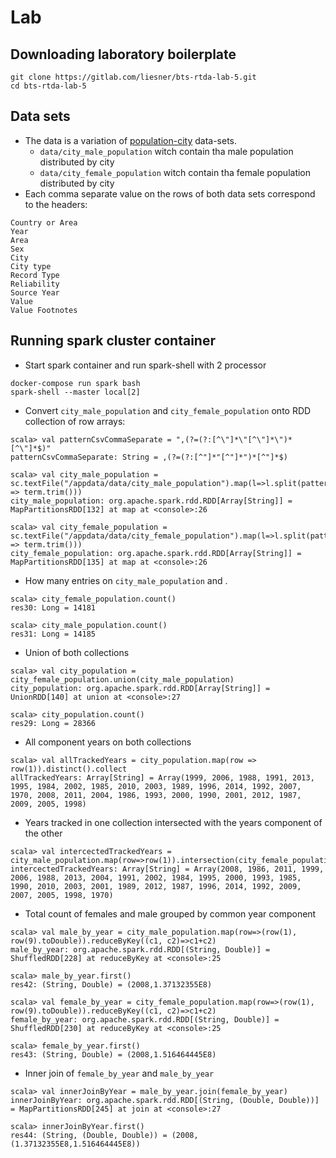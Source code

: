 # Lab

## Downloading laboratory boilerplate

```terminal
git clone https://gitlab.com/liesner/bts-rtda-lab-5.git
cd bts-rtda-lab-5
```

## Data sets

- The data is a variation of  [population-city](https://github.com/datasets/population-city) data-sets.
    - ```data/city_male_population``` witch contain tha male population distributed by city
    - ```data/city_female_population``` witch contain tha female population distributed by city
- Each comma separate value on the rows of both data sets correspond to the headers: 

```terminal
Country or Area
Year
Area
Sex
City
City type
Record Type
Reliability
Source Year
Value
Value Footnotes
```    

## Running spark cluster container
- Start spark container and run spark-shell with 2 processor

```
docker-compose run spark bash
spark-shell --master local[2]
```

- Convert ```city_male_population``` and ```city_female_population``` onto RDD collection of row arrays:

```terminal
scala> val patternCsvCommaSeparate = ",(?=(?:[^\"]*\"[^\"]*\")*[^\"]*$)"
patternCsvCommaSeparate: String = ,(?=(?:[^"]*"[^"]*")*[^"]*$)

scala> val city_male_population = sc.textFile("/appdata/data/city_male_population").map(l=>l.split(patternCsvCommaSeparate).map(term => term.trim()))
city_male_population: org.apache.spark.rdd.RDD[Array[String]] = MapPartitionsRDD[132] at map at <console>:26

scala> val city_female_population = sc.textFile("/appdata/data/city_female_population").map(l=>l.split(patternCsvCommaSeparate).map(term => term.trim()))
city_female_population: org.apache.spark.rdd.RDD[Array[String]] = MapPartitionsRDD[135] at map at <console>:26
```

- How many entries on ```city_male_population``` and .

```terminal
scala> city_female_population.count()
res30: Long = 14181

scala> city_male_population.count()
res31: Long = 14185
```

- Union of both collections
```terminal
scala> val city_population = city_female_population.union(city_male_population)
city_population: org.apache.spark.rdd.RDD[Array[String]] = UnionRDD[140] at union at <console>:27

scala> city_population.count()
res29: Long = 28366
```

- All component years on both collections

```terminal
scala> val allTrackedYears = city_population.map(row => row(1)).distinct().collect
allTrackedYears: Array[String] = Array(1999, 2006, 1988, 1991, 2013, 1995, 1984, 2002, 1985, 2010, 2003, 1989, 1996, 2014, 1992, 2007, 1970, 2008, 2011, 2004, 1986, 1993, 2000, 1990, 2001, 2012, 1987, 2009, 2005, 1998)
```

- Years tracked in one collection intersected with the years component of the other

```terminal
scala> val intercectedTrackedYears = city_male_population.map(row=>row(1)).intersection(city_female_population.map(row=>row(1))).collect()
intercectedTrackedYears: Array[String] = Array(2008, 1986, 2011, 1999, 2006, 1988, 2013, 2004, 1991, 2002, 1984, 1995, 2000, 1993, 1985, 1990, 2010, 2003, 2001, 1989, 2012, 1987, 1996, 2014, 1992, 2009, 2007, 2005, 1998, 1970)
```

- Total count of females and male grouped by common year component
 
 ```terminal
scala> val male_by_year = city_male_population.map(row=>(row(1), row(9).toDouble)).reduceByKey((c1, c2)=>c1+c2)
male_by_year: org.apache.spark.rdd.RDD[(String, Double)] = ShuffledRDD[228] at reduceByKey at <console>:25

scala> male_by_year.first()
res42: (String, Double) = (2008,1.37132355E8)

scala> val female_by_year = city_female_population.map(row=>(row(1), row(9).toDouble)).reduceByKey((c1, c2)=>c1+c2)
female_by_year: org.apache.spark.rdd.RDD[(String, Double)] = ShuffledRDD[230] at reduceByKey at <console>:25

scala> female_by_year.first()
res43: (String, Double) = (2008,1.516464445E8)
```

- Inner join of ```female_by_year``` and ```male_by_year```

```terminal
scala> val innerJoinByYear = male_by_year.join(female_by_year)
innerJoinByYear: org.apache.spark.rdd.RDD[(String, (Double, Double))] = MapPartitionsRDD[245] at join at <console>:27

scala> innerJoinByYear.first()
res44: (String, (Double, Double)) = (2008,(1.37132355E8,1.516464445E8))
```












